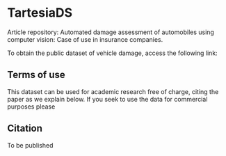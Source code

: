 # TartesiaDS
Article repository: Automated damage assessment of automobiles using computer vision: Case of use in insurance companies.

To obtain the public dataset of vehicle damage, access the following link:

## Terms of use
This dataset can be used for academic research free of charge, citing the paper as we explain below. If you seek to use the data for commercial purposes please 

## Citation

To be published

